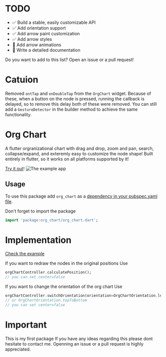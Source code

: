 # TODO
- ✅ Build a stable, easily customizable API
- ✅ Add orientation support
- ✅ Add arrow paint customization
- ✅ Add arrow styles
- 🚧 Add arrow animations
- 🚧 Write a detailed documentation


Do you want to add to this list? Open an issue or a pull request!

# Catuion
Removed `ontTap` and `onDoubleTap` from the `OrgChart` widget. Because of these, when a button on the node is pressed, running the callback is delayed, so to remove this delay both of these were removed. You can still add a `GestureDetector` in the builder method to achieve the same functionality.

# Org Chart
A flutter orgranizational chart with drag and drop, zoom and pan, search, collapse/expand, and exteremly easy to customize the node shape!
Built entirely in flutter, so it works on all platforms supported by it!

[Try it out](https://ahnaineh.github.io/)!
![The example app](https://github.com/ahnaineh/org_chart/blob/c9d1ed3f80b6a8ceb13f12e3255d3511ec68d865/Sequence%2001_5.gif?raw=True)


## Usage
To use this package add `org_chart` as a [dependency in your pubspec.yaml file](https://flutter.dev/docs/development/packages-and-plugins/using-packages).

Don't forget to import the package
```dart
import 'package:org_chart/org_chart.dart';
```

# Implementation
[Check the example](https://pub.dev/packages/org_chart/example)


If you want to redraw the nodes in the original positions
Use
```dart
orgChartController.calculatePosition();
// you can set center=false
```


If you want to change the orientation of the org chart
Use
```dart
orgChartController.switchOrientation(orientation=OrgChartOrientation.leftToRight);
// or OrgChartOrientation.topToBottom
// you can set center=false
```


# Important
This is my first package
If you have any ideas regarding this please dont hesitate to contact me.
Openning an issue or a pull request is highly appreciated.